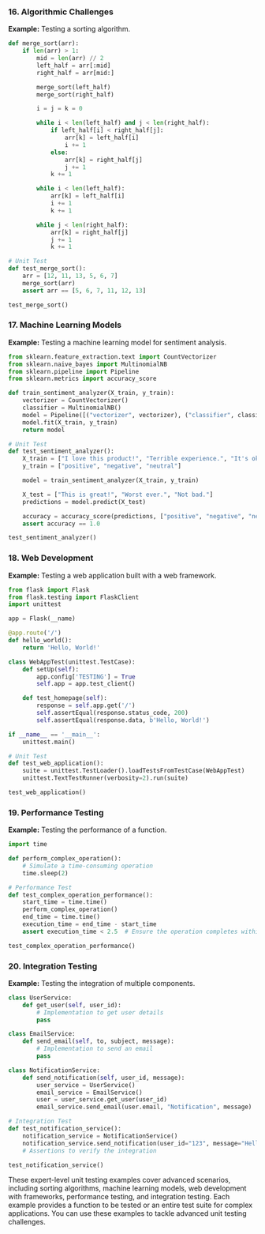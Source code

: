 ### 16. Algorithmic Challenges

**Example:** Testing a sorting algorithm.

```python
def merge_sort(arr):
    if len(arr) > 1:
        mid = len(arr) // 2
        left_half = arr[:mid]
        right_half = arr[mid:]

        merge_sort(left_half)
        merge_sort(right_half)

        i = j = k = 0

        while i < len(left_half) and j < len(right_half):
            if left_half[i] < right_half[j]:
                arr[k] = left_half[i]
                i += 1
            else:
                arr[k] = right_half[j]
                j += 1
            k += 1

        while i < len(left_half):
            arr[k] = left_half[i]
            i += 1
            k += 1

        while j < len(right_half):
            arr[k] = right_half[j]
            j += 1
            k += 1

# Unit Test
def test_merge_sort():
    arr = [12, 11, 13, 5, 6, 7]
    merge_sort(arr)
    assert arr == [5, 6, 7, 11, 12, 13]

test_merge_sort()
```

### 17. Machine Learning Models

**Example:** Testing a machine learning model for sentiment analysis.

```python
from sklearn.feature_extraction.text import CountVectorizer
from sklearn.naive_bayes import MultinomialNB
from sklearn.pipeline import Pipeline
from sklearn.metrics import accuracy_score

def train_sentiment_analyzer(X_train, y_train):
    vectorizer = CountVectorizer()
    classifier = MultinomialNB()
    model = Pipeline([("vectorizer", vectorizer), ("classifier", classifier)])
    model.fit(X_train, y_train)
    return model

# Unit Test
def test_sentiment_analyzer():
    X_train = ["I love this product!", "Terrible experience.", "It's okay."]
    y_train = ["positive", "negative", "neutral"]

    model = train_sentiment_analyzer(X_train, y_train)

    X_test = ["This is great!", "Worst ever.", "Not bad."]
    predictions = model.predict(X_test)

    accuracy = accuracy_score(predictions, ["positive", "negative", "neutral"])
    assert accuracy == 1.0

test_sentiment_analyzer()
```

### 18. Web Development

**Example:** Testing a web application built with a web framework.

```python
from flask import Flask
from flask.testing import FlaskClient
import unittest

app = Flask(__name)

@app.route('/')
def hello_world():
    return 'Hello, World!'

class WebAppTest(unittest.TestCase):
    def setUp(self):
        app.config['TESTING'] = True
        self.app = app.test_client()

    def test_homepage(self):
        response = self.app.get('/')
        self.assertEqual(response.status_code, 200)
        self.assertEqual(response.data, b'Hello, World!')

if __name__ == '__main__':
    unittest.main()

# Unit Test
def test_web_application():
    suite = unittest.TestLoader().loadTestsFromTestCase(WebAppTest)
    unittest.TextTestRunner(verbosity=2).run(suite)

test_web_application()
```

### 19. Performance Testing

**Example:** Testing the performance of a function.

```python
import time

def perform_complex_operation():
    # Simulate a time-consuming operation
    time.sleep(2)

# Performance Test
def test_complex_operation_performance():
    start_time = time.time()
    perform_complex_operation()
    end_time = time.time()
    execution_time = end_time - start_time
    assert execution_time < 2.5  # Ensure the operation completes within 2.5 seconds

test_complex_operation_performance()
```

### 20. Integration Testing

**Example:** Testing the integration of multiple components.

```python
class UserService:
    def get_user(self, user_id):
        # Implementation to get user details
        pass

class EmailService:
    def send_email(self, to, subject, message):
        # Implementation to send an email
        pass

class NotificationService:
    def send_notification(self, user_id, message):
        user_service = UserService()
        email_service = EmailService()
        user = user_service.get_user(user_id)
        email_service.send_email(user.email, "Notification", message)

# Integration Test
def test_notification_service():
    notification_service = NotificationService()
    notification_service.send_notification(user_id="123", message="Hello, World")
    # Assertions to verify the integration

test_notification_service()
```

These expert-level unit testing examples cover advanced scenarios, including sorting algorithms, machine learning models, web development with frameworks, performance testing, and integration testing. Each example provides a function to be tested or an entire test suite for complex applications. You can use these examples to tackle advanced unit testing challenges.